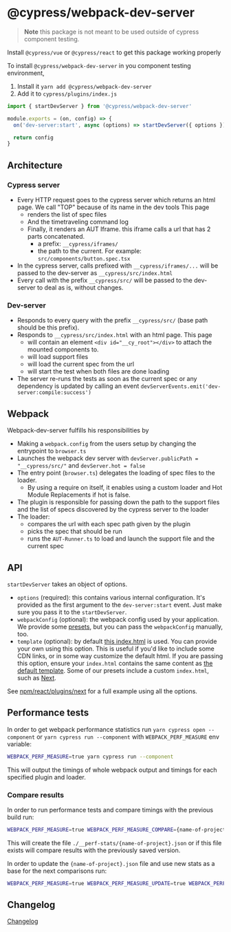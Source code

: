 # @cypress/webpack-dev-server

> **Note** this package is not meant to be used outside of cypress component testing.

Install `@cypress/vue` or `@cypress/react` to get this package working properly

To install `@cypress/webpack-dev-server` in you component testing environment,
1. Install it `yarn add @cypress/webpack-dev-server`
2. Add it to `cypress/plugins/index.js`

```js
import { startDevServer } from '@cypress/webpack-dev-server'

module.exports = (on, config) => {
  on('dev-server:start', async (options) => startDevServer({ options }))

  return config
}
```

## Architecture

### Cypress server

- Every HTTP request goes to the cypress server which returns an html page. We call "TOP" because of its name in the dev tools
    This page
    - renders the list of spec files
    - And the timetraveling command log
    - Finally, it renders an AUT Iframe. this iframe calls a url that has 2 parts concatenated.
        - a prefix: `__cypress/iframes/`
        - the path to the current. For example: `src/components/button.spec.tsx`
- In the cypress server, calls prefixed with `__cypress/iframes/...` will be passed to the dev-server as `__cypress/src/index.html`
- Every call with the prefix `__cypress/src/` will be passed to the dev-server to deal as is, without changes.

### Dev-server

- Responds to every query with the prefix `__cypress/src/` (base path should be this prefix).
- Responds to `__cypress/src/index.html` with an html page.
    This page
    - will contain an element `<div id="__cy_root"></div>` to attach the mounted components to.
    - will load support files
    - will load the current spec from the url
    - will start the test when both files are done loading
- The server re-runs the tests as soon as the current spec or any dependency is updated
by calling an event `devServerEvents.emit('dev-server:compile:success')`

## Webpack

Webpack-dev-server fulfills his responsibilities by

- Making a `webpack.config` from the users setup by changing the entrypoint to `browser.ts`
- Launches the webpack dev server with `devServer.publicPath = "__cypress/src/"` and `devServer.hot = false`
- The entry point (`browser.ts`) delegates the loading of spec files to the loader.
    - By using a require on itself, it enables using a custom loader and Hot Module Replacements if hot is false.
- The plugin is responsible for passing down the path to the support files and the list of specs discovered by the cypress server to the loader
- The loader:
    - compares the url with each spec path given by the plugin
    - picks the spec that should be run
    - runs the `AUT-Runner.ts` to load and launch the support file and the current spec

## API

`startDevServer` takes an object of options.

- `options` (required): this contains various internal configuration. It's provided as the first argument to the `dev-server:start` event. Just make sure you pass it to the `startDevServer`.
- `webpackConfig` (optional): the webpack config used by your application. We provide some [presets](https://github.com/cypress-io/cypress/tree/develop/npm/react/plugins), but you can pass the `webpackConfig` manually, too.
- `template` (optional): by default [this index.html](https://github.com/cypress-io/cypress/blob/develop/npm/webpack-dev-server/index-template.html) is used. You can provide your own using this option. This is useful if you'd like to include some CDN links, or in some way customize the default html. If you are passing this option, ensure your `index.html` contains the same content as [the default template](https://github.com/cypress-io/cypress/blob/develop/npm/webpack-dev-server/index-template.html). Some of our presets include a custom `index.html`, such as [Next](https://github.com/cypress-io/cypress/tree/develop/npm/react/plugins/next).

See [npm/react/plugins/next](https://github.com/cypress-io/cypress/blob/develop/npm/react/plugins/next/index.js) for a full example using all the options.

## Performance tests

In order to get webpack performance statistics run `yarn cypress open --component` or `yarn cypress run --component` with `WEBPACK_PERF_MEASURE` env variable:

```sh
WEBPACK_PERF_MEASURE=true yarn cypress run --component
```

This will output the timings of whole webpack output and timings for each specified plugin and loader.

### Compare results

In order to run performance tests and compare timings with the previous build run:

```sh
WEBPACK_PERF_MEASURE=true WEBPACK_PERF_MEASURE_COMPARE={name-of-project} yarn cypress run --component
```

This will create the file `./__perf-stats/{name-of-project}.json` or if this file exists will compare results with the previously saved version.

In order to update the `{name-of-project}.json` file and use new stats as a base for the next comparisons run:

```sh
WEBPACK_PERF_MEASURE=true WEBPACK_PERF_MEASURE_UPDATE=true WEBPACK_PERF_MEASURE_COMPARE={name-of-project} yarn cypress run --component
```

## Changelog

[Changelog](./CHANGELOG.md)
